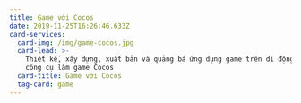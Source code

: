 ```yaml
---
title: Game với Cocos
date: 2019-11-25T16:26:46.633Z
card-services:
  card-img: /img/game-cocos.jpg
  card-lead: >-
    Thiết kế, xây dựng, xuất bản và quảng bá ứng dụng game trên di động bằng
    công cụ làm game Cocos
  card-title: Game với Cocos
  tag-card: game
---
```


